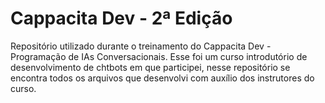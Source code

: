 # Cappacita Dev - 2ª Edição

Repositório utilizado durante o treinamento do Cappacita Dev - Programação de IAs Conversacionais.
Esse foi um curso introdutório de desenvolvimento de chtbots em que participei, nesse repositório se encontra todos os arquivos que desenvolvi com auxílio dos instrutores do curso.
